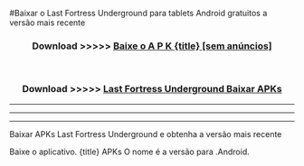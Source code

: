 #Baixar o Last Fortress Underground   para tablets Android gratuitos a versão mais recente


<div align="center">
<h3>Download >>>>> <a href="https://pt-web.web.app/?pt= {title}">Baixe o A P K {title} [sem anúncios]</a></h3><br>

<h3>Download >>>>> <a href="https://pt-web.web.app/?pt= {title}">Last Fortress Underground  Baixar APKs</a></h3>
</div>

----------------------------------------------------------

----------------------------------------------------------

----------------------------------------------------------

Baixar APKs Last Fortress Underground  e obtenha a versão mais recente

Baixe o aplicativo. {title} APKs O nome é a versão para .Android.


